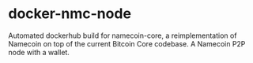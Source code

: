 # docker-nmc-node
Automated dockerhub build for namecoin-core, a reimplementation of Namecoin on top of the current Bitcoin Core codebase. 
A Namecoin P2P node with a wallet.
